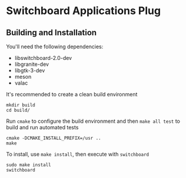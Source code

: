 # Switchboard Applications Plug

## Building and Installation

You'll need the following dependencies:

* libswitchboard-2.0-dev
* libgranite-dev
* libgtk-3-dev
* meson
* valac

It's recommended to create a clean build environment

    mkdir build
    cd build/
    
Run `cmake` to configure the build environment and then `make all test` to build and run automated tests

    cmake -DCMAKE_INSTALL_PREFIX=/usr ..
    make
    
To install, use `make install`, then execute with `switchboard`

    sudo make install
    switchboard
